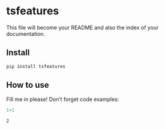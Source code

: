 tsfeatures
================

<!-- WARNING: THIS FILE WAS AUTOGENERATED! DO NOT EDIT! -->

This file will become your README and also the index of your
documentation.

## Install

``` sh
pip install tsfeatures
```

## How to use

Fill me in please! Don’t forget code examples:

``` python
1+1
```

    2
